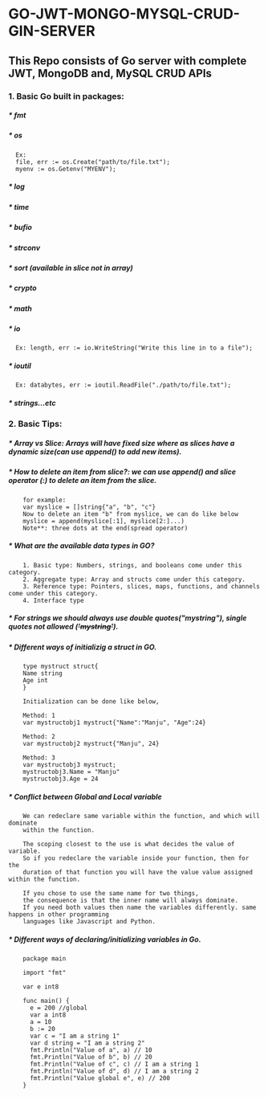 # GO-JWT-MONGO-MYSQL-CRUD-GIN-SERVER

## This Repo consists of Go server with complete JWT, MongoDB and, MySQL CRUD APIs


### 1. Basic Go built in packages:
  ##### * fmt
  ##### * os        
      Ex: 
      file, err := os.Create("path/to/file.txt");
      myenv := os.Getenv("MYENV");
      
  ##### * log
  ##### * time
  ##### * bufio
  ##### * strconv
  ##### * sort (available in slice not in array)
  ##### * crypto
  ##### * math
  ##### * io         
      Ex: length, err := io.WriteString("Write this line in to a file");
      
  ##### * ioutil     
      Ex: databytes, err := ioutil.ReadFile("./path/to/file.txt");
      
  ##### * strings...etc



### 2. Basic Tips:
##### * Array vs Slice: Arrays will have fixed size where as slices have a dynamic size(can use append() to add new items).
##### * How to delete an item from slice?: we can use append() and slice operator (:) to delete an item from the slice.
        for example:
        var myslice = []string{"a", "b", "c"}
        Now to delete an item "b" from myslice, we can do like below
        myslice = append(myslice[:1], myslice[2:]...)
        Note**: three dots at the end(spread operator)
        
##### * What are the available data types in GO?
        1. Basic type: Numbers, strings, and booleans come under this category.
        2. Aggregate type: Array and structs come under this category.
        3. Reference type: Pointers, slices, maps, functions, and channels come under this category.
        4. Interface type

##### * For strings we should always use double quotes("mystring"), single quotes not allowed (~~'mystring'~~).

##### * Different ways of initializig a struct in GO.

        type mystruct struct{
        Name string
        Age int
        }
        
        Initialization can be done like below,
        
        Method: 1
        var mystructobj1 mystruct{"Name":"Manju", "Age":24}
        
        Method: 2
        var mystructobj2 mystruct{"Manju", 24}
        
        Method: 3
        var mystructobj3 mystruct;
        mystructobj3.Name = "Manju"
        mystructobj3.Age = 24
        
        
        
##### * Conflict between Global and Local variable
        We can redeclare same variable within the function, and which will dominate 
        within the function.

        The scoping closest to the use is what decides the value of variable. 
        So if you redeclare the variable inside your function, then for the 
        duration of that function you will have the value value assigned within the function.

        If you chose to use the same name for two things, 
        the consequence is that the inner name will always dominate.
        If you need both values then name the variables differently. same happens in other programming
        languages like Javascript and Python.
       
       


##### * Different ways of declaring/initializing variables in Go.

        package main
        
        import "fmt"
        
        var e int8

        func main() {
          e = 200 //global
          var a int8
          a = 10
          b := 20
          var c = "I am a string 1"
          var d string = "I am a string 2"
          fmt.Println("Value of a", a) // 10
          fmt.Println("Value of b", b) // 20
          fmt.Println("Value of c", c) // I am a string 1
          fmt.Println("Value of d", d) // I am a string 2
          fmt.Println("Value global e", e) // 200
        }
